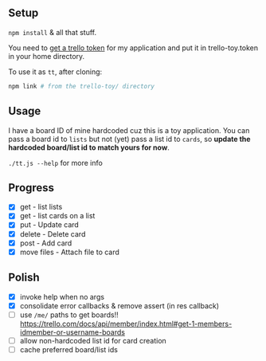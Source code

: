 ## Setup
`npm install` & all that stuff.

You need to [get a trello token](https://trello.com/1/authorize?key=3743eec21374665fb406cd6c2e48f42b&name=Trello+Toy&expiration=never&response_type=token&scope=read,write) for my application and put it in trello-toy.token in your home directory.

To use it as `tt`, after cloning:
```sh
npm link # from the trello-toy/ directory
```

## Usage
I have a board ID of mine hardcoded cuz this is a toy application.  You can pass a board id to `lists` but not (yet) pass a list id to `cards`, so **update the hardcoded board/list id to match yours for now**.

`./tt.js --help` for more info

## Progress
- [x] get - list lists
- [x] get - list cards on a list
- [x] put - Update card
- [x] delete - Delete card
- [x] post - Add card
- [x] move files - Attach file to card

## Polish
- [x] invoke help when no args
- [x] consolidate error callbacks & remove assert (in res callback)
- [ ] use `/me/` paths to get boards!! https://trello.com/docs/api/member/index.html#get-1-members-idmember-or-username-boards
- [ ] allow non-hardcoded list id for card creation
- [ ] cache preferred board/list ids
